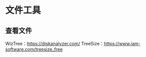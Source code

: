 # 文件工具

## 查看文件

WizTree：https://diskanalyzer.com/
TreeSize：https://www.jam-software.com/treesize_free
